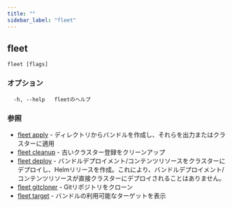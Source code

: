 ```yaml
---
title: ""
sidebar_label: "fleet"
---
```

## fleet



```
fleet [flags]
```

### オプション

```
  -h, --help   fleetのヘルプ
```

### 参照

* [fleet apply](./fleet_apply)	 - ディレクトリからバンドルを作成し、それらを出力またはクラスターに適用
* [fleet cleanup](./fleet_cleanup)	 - 古いクラスター登録をクリーンアップ
* [fleet deploy](./fleet_deploy)	 - バンドルデプロイメント/コンテンツリソースをクラスターにデプロイし、Helmリリースを作成。これにより、バンドルデプロイメント/コンテンツリソースが直接クラスターにデプロイされることはありません。
* [fleet gitcloner](./fleet_gitcloner)	 - Gitリポジトリをクローン
* [fleet target](./fleet_target)	 - バンドルの利用可能なターゲットを表示


